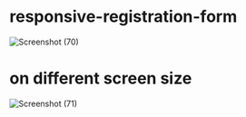 # responsive-registration-form

![Screenshot (70)](https://user-images.githubusercontent.com/95559116/157053278-dc7a2dcd-9544-457d-8a72-774f033d2de4.png)

# on different screen size
![Screenshot (71)](https://user-images.githubusercontent.com/95559116/157053338-2e51ea71-217a-458a-840c-5ade830fe5a4.png)

